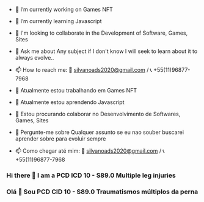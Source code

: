 

- 🔭 I’m currently working on Games NFT
- 🌱 I’m currently learning Javascript 
- 👯 I'm looking to collaborate in the Development of Software, Games, Sites
- 💬 Ask me about Any subject if I don't know I will seek to learn about it to always evolve..
- 📫 How to reach me: 📧 silvanoads2020@gmail.com / 📞 +55(11)96877-7968

- 🔭 Atualmente estou trabalhando em Games NFT
- 🌱 Atualmente estou aprendendo Javascript
- 👯 Estou procurando colaborar no Desenvolvimento de Softwares, Games, Sites
- 💬 Pergunte-me sobre Qualquer assunto se eu nao souber buscarei aprender sobre para  evoluir sempre
- 📫 Como chegar até mim: 📧 silvanoads2020@gmail.com / 📞 +55(11)96877-7968

### Hi there 👋  I am a PCD ICD 10 - S89.0 Multiple leg injuries    
### Olá  👋  Sou PCD  CID 10 - S89.0   	Traumatismos múltiplos da perna 
